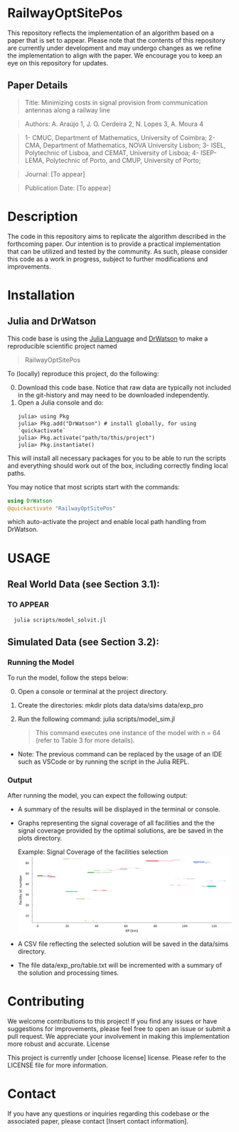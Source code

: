# RailwayOptSitePos

This repository reflects the implementation of an algorithm based on a paper that is set to appear. Please note that the contents of this repository are currently under development and may undergo changes as we refine the implementation to align with the paper. We encourage you to keep an eye on this repository for updates.

## Paper Details

   > Title: Minimizing costs in signal provision from communication antennas along a railway line

   > Authors: A. Araújo 1, J. O. Cerdeira 2, N. Lopes 3, A. Moura 4

   > 1- CMUC, Department of Mathematics, University of Coimbra;
    2- CMA, Department of Mathematics, NOVA University Lisbon;
    3- ISEL, Polytechnic of Lisboa, and CEMAT, University of Lisboa;
    4- ISEP-LEMA, Polytechnic of Porto, and CMUP, University of Porto;

   > Journal: [To appear]

   > Publication Date: [To appear]

# Description

The code in this repository aims to replicate the algorithm described in the forthcoming paper. Our intention is to provide a practical implementation that can be utilized and tested by the community. As such, please consider this code as a work in progress, subject to further modifications and improvements.


# Installation

## Julia and DrWatson
This code base is using the [Julia Language](https://julialang.org/) and
[DrWatson](https://juliadynamics.github.io/DrWatson.jl/stable/)
to make a reproducible scientific project named
> RailwayOptSitePos

To (locally) reproduce this project, do the following:

0. Download this code base. Notice that raw data are typically not included in the
   git-history and may need to be downloaded independently.
1. Open a Julia console and do:
   ```
   julia> using Pkg
   julia> Pkg.add("DrWatson") # install globally, for using `quickactivate`
   julia> Pkg.activate("path/to/this/project")
   julia> Pkg.instantiate()
   ```

This will install all necessary packages for you to be able to run the scripts and
everything should work out of the box, including correctly finding local paths.

You may notice that most scripts start with the commands:
```julia
using DrWatson
@quickactivate "RailwayOptSitePos"
```
which auto-activate the project and enable local path handling from DrWatson.

# USAGE 

## Real World Data (see Section 3.1):
### TO APPEAR
      julia scripts/model_solvit.jl

##  Simulated Data (see Section 3.2):

### Running the Model

To run the model, follow the steps below:

0. Open a console or terminal at the project directory.
1. Create the directories: mkdir plots data data/sims data/exp_pro
2. Run the following command: julia scripts/model_sim.jl

   >  This command executes one instance of the model with n = 64 (refer to Table 3 for more details).

* Note: The previous command can be replaced by the usage of an IDE such as VSCode or by running the script in the Julia REPL.

### Output

After running the model, you can expect the following output:

+ A summary of the results will be displayed in the terminal or console.

+ Graphs representing the signal coverage of all facilities and the the signal coverage provided by the optimal solutions, are be saved in the plots directory.
   
   Example: Signal Coverage of the facilities selection
   ![Signal Coverage of the facilities selection](aux/solution_coverage.png)

+ A CSV file reflecting the selected solution will be saved in the data/sims directory.

+ The file data/exp_pro/table.txt will be incremented with a summary of the solution and processing times.


# Contributing

We welcome contributions to this project! If you find any issues or have suggestions for improvements, please feel free to open an issue or submit a pull request. We appreciate your involvement in making this implementation more robust and accurate.
License

This project is currently under [choose license] license. Please refer to the LICENSE file for more information.

# Contact

If you have any questions or inquiries regarding this codebase or the associated paper, please contact [Insert contact information].
